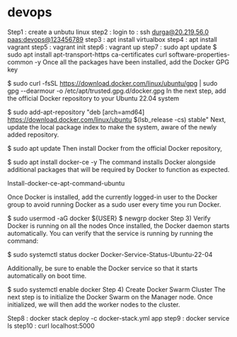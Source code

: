 # devops
Step1 : create a unbutu linux
step2 : login to : ssh durga@20.219.56.0 <paas:devops@123456789>
step3 : apt install virtualbox
step4 : apt install vagrant
step5 : vagrant init
step6 : vagrant up
step7 : sudo apt update
$ sudo apt install apt-transport-https ca-certificates curl software-properties-common -y
Once all the packages have been installed, add the Docker GPG key

$ sudo curl -fsSL https://download.docker.com/linux/ubuntu/gpg | sudo gpg --dearmour -o /etc/apt/trusted.gpg.d/docker.gpg
In the next step, add the official Docker repository to your Ubuntu 22.04 system

$ sudo add-apt-repository "deb [arch=amd64] https://download.docker.com/linux/ubuntu $(lsb_release -cs) stable"
Next, update the local package index to make the system, aware of the newly added repository.

$ sudo apt update
Then install Docker from the official Docker repository,

$ sudo apt install docker-ce -y
The command installs Docker alongside additional packages that will be required by Docker to function as expected.

Install-docker-ce-apt-command-ubuntu

Once Docker is installed, add the currently logged-in user to the Docker group to avoid running Docker as a sudo user every time you run Docker.

$ sudo usermod -aG docker ${USER}
$ newgrp docker
Step 3) Verify Docker is running on all the nodes
Once installed, the Docker daemon starts automatically. You can verify that the service is running by running the command:

$ sudo systemctl status docker
Docker-Service-Status-Ubuntu-22-04

Additionally, be sure to enable the Docker service so that it starts automatically on boot time.

$ sudo systemctl enable docker
Step 4) Create Docker Swarm Cluster
The next step is to initialize the Docker Swarm on the Manager node. Once initialized, we will then add the worker nodes to the cluster.


Step8 : docker stack deploy -c docker-stack.yml app
step9 : docker service ls
step10 : curl localhost:5000
